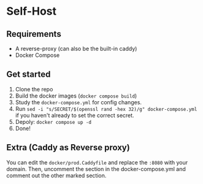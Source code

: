 # Self-Host

## Requirements
- A reverse-proxy (can also be the built-in caddy)
- Docker Compose

## Get started
1. Clone the repo
2. Build the docker images (`docker compose build`)
3. Study the `docker-compose.yml` for config changes.
4. Run `sed -i "s/SECRET/$(openssl rand -hex 32)/g" docker-compose.yml` if you haven't already to set the correct secret.
5. Depoly: `docker compose up -d`
6. Done!

## Extra (Caddy as Reverse proxy)
You can edit the `docker/prod.Caddyfile` and replace the `:8080` with your domain.
Then, uncomment the section in the docker-compose.yml and comment out the other marked section.
